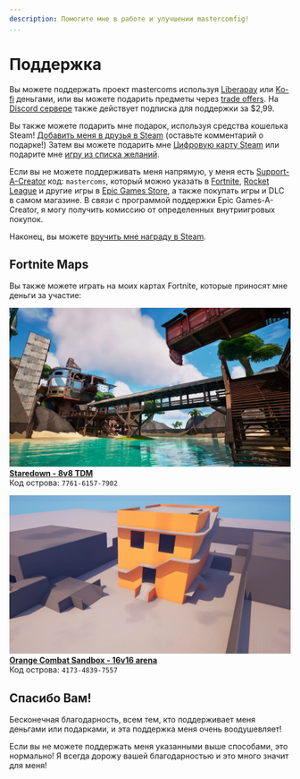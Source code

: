 ```yaml
---
description: Помогите мне в работе и улучшении mastercomfig!
...
```


# Поддержка

Вы можете поддержать проект mastercoms используя [Liberapay](https://liberapay.com/mastercoms/) или [Ko-fi](https://ko-fi.com/mastercoms) деньгами, или вы можете подарить предметы через [trade offers](https://steamcommunity.com/tradeoffer/new/?partner=85845165&token=M9cQHh8N). На [Discord сервере](https://discord.com/servers/mastercomfig-389089828249010188) также действует подписка для поддержки за $2,99.

Вы также можете подарить мне подарок, используя средства кошелька Steam! [Добавить меня в друзья в Steam](https://steamcommunity.com/id/mastercoms/) (оставьте комментарий о подарке!) Затем вы можете подарить мне [Цифровую карту Steam](https://store.steampowered.com/digitalgiftcards/selectgiftcard) или подарите мне [игру из списка желаний](https://store.steampowered.com/wishlist/profiles/76561198046110893/#sort=price).

Если вы не можете поддерживать меня напрямую, у меня есть [Support-A-Creator](https://www.epicgames.com/fortnite/en-US/news/support-a-creator-faq) код: `mastercoms`,
который можно указать в
[Fortnite](https://www.epicgames.com/fortnite/en-US/news/support-a-creator-faq),
[Rocket League](https://www.rocketleague.com/support-a-creator/)
и другие игры в [Epic Games Store](https://store.epicgames.com/), а также покупать игры и DLC в самом магазине.
В связи с программой поддержки Epic Games-A-Creator, я могу получить комиссию от определенных внутриигровых покупок.

Наконец, вы можете [вручить мне награду в Steam](https://steamcommunity.com/id/mastercoms?award=17).

## Fortnite Maps

Вы также можете играть на моих картах Fortnite, которые приносят мне деньги за участие:

[![staredown preview](assets/images/staredown.webp)](https://www.fortnite.com/@mastercoms/7761-6157-7902)  
**[Staredown - 8v8 TDM](https://www.fortnite.com/@mastercoms/7761-6157-7902)**  
Код острова: `7761-6157-7902`

[![orange combat sandbox preview](assets/images/combatlab.webp)](https://www.fortnite.com/@mastercoms/4173-4839-7557)  
**[Orange Combat Sandbox - 16v16 arena](https://www.fortnite.com/@mastercoms/4173-4839-7557)**  
Код острова: `4173-4839-7557`

<!-- Вы можете использовать [a config commission](https://ko-fi.com/mastercoms/commissions), где лично настрою конфигурацию точно в соответствии с вашими предпочтениями и настройками ПК. Я также могу сделать это при обмене на 3 ключа. Также есть аддон, в котором я могу выполнять расширенные скрипты по вашему запросу (6 ключей при оплате обменом). -->

<!-- Наконец, вы можете купить ранний доступ к конфигурации на месяц через [Ko-fi](https://ko-fi.com/mastercoms/shop). Это даст вам доступ к частым обновлениям, выпускаемым в течение месяца, а не к ежемесячным стабильным выпускам конфигурации. -->

## Спасибо Вам!

Бесконечная благодарность, всем тем, кто поддерживает меня деньгами или подарками, и эта поддержка меня очень воодушевляет!

Если вы не можете поддержать меня указанными выше способами, это нормально! Я всегда дорожу вашей благодарностью и это много значит для меня!
